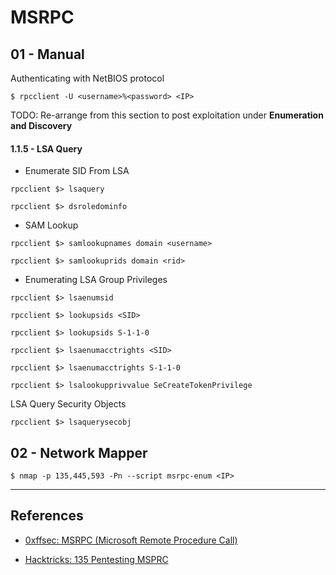 # MSRPC

## 01 - Manual

Authenticating with NetBIOS protocol

```
$ rpcclient -U <username>%<password> <IP>
```

TODO: Re-arrange from this section to post exploitation under **Enumeration and Discovery**

#### 1.1.5 - LSA Query

- Enumerate SID From LSA

```
rpcclient $> lsaquery

rpcclient $> dsroledominfo
```

- SAM Lookup

```
rpcclient $> samlookupnames domain <username>

rpcclient $> samlookuprids domain <rid>
```

- Enumerating LSA Group Privileges

```
rpcclient $> lsaenumsid

rpcclient $> lookupsids <SID>

rpcclient $> lookupsids S-1-1-0

rpcclient $> lsaenumacctrights <SID>

rpcclient $> lsaenumacctrights S-1-1-0

rpcclient $> lsalookupprivvalue SeCreateTokenPrivilege
```

LSA Query Security Objects

```
rpcclient $> lsaquerysecobj
```

## 02 - Network Mapper

```
$ nmap -p 135,445,593 -Pn --script msrpc-enum <IP>
```

---
## References

- [0xffsec: MSRPC (Microsoft Remote Procedure Call)](https://0xffsec.com/handbook/services/msrpc/)

- [Hacktricks: 135 Pentesting MSPRC](https://book.hacktricks.xyz/pentesting/135-pentesting-msrpc)